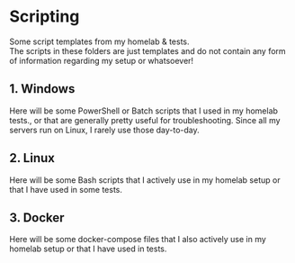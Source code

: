 # Scripting
Some script templates from my homelab &amp; tests. <br>
The scripts in these folders are just templates and do not contain any form of information regarding my setup or whatsoever!

## 1. Windows
Here will be some PowerShell or Batch scripts that I used in my homelab tests., or that are generally pretty useful for troubleshooting. Since all my servers run on Linux, I rarely use those day-to-day.

## 2. Linux
Here will be some Bash scripts that I actively use in my homelab setup or that I have used in some tests.

## 3. Docker
Here will be some docker-compose files that I also actively use in my homelab setup or that I have used in tests.
